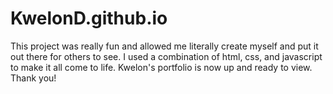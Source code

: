 # KwelonD.github.io

This project was really fun and allowed me literally create myself and put it out there for others to see. I used a combination of html, css, and javascript to make it all come to life. Kwelon's portfolio is now up and ready to view. Thank you!

